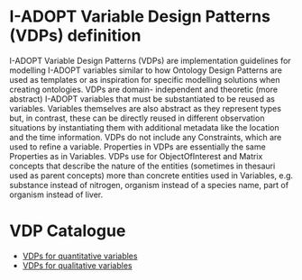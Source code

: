 # I-ADOPT Variable Design Patterns (VDPs) definition
I-ADOPT Variable Design Patterns (VDPs) are implementation guidelines for modelling I-ADOPT variables similar to how Ontology Design Patterns are used as templates or as inspiration for specific modelling solutions when creating ontologies. VDPs are domain- independent and theoretic (more abstract) I-ADOPT variables that must be substantiated to be reused as variables. Variables themselves are also abstract as they represent types but, in contrast, these can be directly reused in different observation situations by instantiating them with additional metadata like the location and the time information. VDPs do not include any Constraints, which are used to refine a variable. Properties in VDPs are essentially the same Properties as in Variables. VDPs use for ObjectOfInterest and Matrix concepts that describe the nature of the entities (sometimes in thesauri used as parent concepts)  more than concrete entities used in Variables, e.g. substance instead of nitrogen, organism instead of a species name, part of organism instead of liver.   

# VDP Catalogue

* [VDPs for quantitative variables](quantitative/)
* [VDPs for qualitative variables](qualitative/)  
